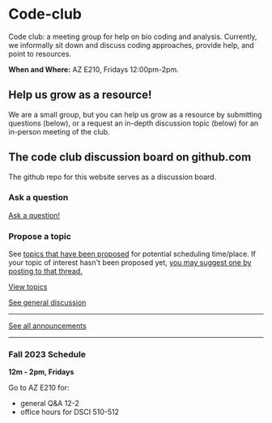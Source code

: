 # Code-club
Code club: a meeting group for help on bio coding and analysis. Currently, we informally sit down and discuss coding approaches, provide help, and point to resources.

**When and Where:** AZ E210, Fridays 12:00pm-2pm.

## Help us grow as a resource!
 
We are a small group, but you can help us grow as a resource by submitting questions (below), or a request an in-depth discussion topic (below) for an in-person meeting of the club. 

## The code club discussion board on github.com

The github repo for this website serves as a discussion board.

### Ask a question

[Ask a question!](https://github.com/Colorado-State-University-CMB/Code-club/discussions/categories/q-a)

### Propose a topic

See [topics that have been proposed](https://github.com/Colorado-State-University-CMB/Code-club/discussions/categories/topics) for potential scheduling time/place. If your topic of interest hasn't been proposed yet, [you may suggest one by posting to that thread.](https://github.com/Colorado-State-University-CMB/Code-club/discussions/new?category=topics)

[View topics](https://github.com/Colorado-State-University-CMB/Code-club/discussions/categories/topics)

[See general discussion](https://github.com/Colorado-State-University-CMB/Code-club/discussions) 

---

[See all announcements](https://github.com/Colorado-State-University-CMB/Code-club/discussions/categories/announcements?discussions_q=is%3Aopen+category%3AAnnouncements+sort%3Adate_created) 

---

### Fall 2023 Schedule


**12m - 2pm, Fridays**

Go to AZ E210 for:
 * general Q&A 12-2
 * office hours for DSCI 510-512



